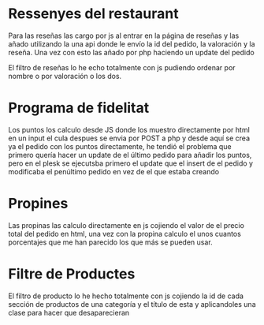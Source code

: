 ﻿# Ressenyes del restaurant

Para las reseñas las cargo por js al entrar en la página de reseñas y las añado utilizando la una api donde le envío la id del pedido, la valoración y la reseña. Una vez con esto las añado por php haciendo un update del pedido

El filtro de reseñas lo he echo totalmente con js pudiendo ordenar por nombre o por valoración o los dos.


# Programa de fidelitat

Los puntos los calculo desde JS donde los muestro directamente por html en un input el cula despues se envia por POST a php y desde aquí se crea ya el pedido con los puntos directamente, he tendió el problema que primero quería hacer un update de el último pedido para añadir los puntos, pero en el plesk se ejecutsba primero el update que el insert de el pedido y modificaba el penúltimo pedido en vez de el que estaba creando

# Propines

Las propinas las calculo directamente en js cojiendo el valor de el precio total del pedido en html, una vez con la propina calculo el unos cuantos porcentajes que me han parecido los que más se pueden usar.

# Filtre de Productes

El filtro de producto lo he hecho totalmente con js cojiendo la id de cada sección de productos de una categoría y el título de esta y aplicandoles una clase para hacer que desaparecieran
